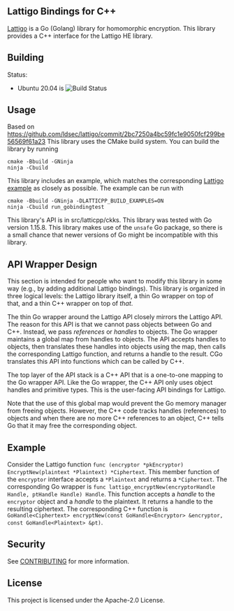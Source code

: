 ## Lattigo Bindings for C++

[Lattigo](https://github.com/ldsec/lattigo) is a Go (Golang) library for homomorphic encryption. This library provides a C++ interface for the Lattigo HE library.

## Building
Status:
* Ubuntu 20.04 is
![Build Status](https://codebuild.us-west-2.amazonaws.com/badges?uuid=eyJlbmNyeXB0ZWREYXRhIjoiVkVjR3d0UVVQKys0Rk5sUy9UVEUyNGRhbUJoSWdTZ2pXdXpYVlQ5RVVpYXBraFdkOWpTNHk1QUljUy90a3JIMS84UERuaVBIR2ZOWVJjN2N6QzFFMzZVPSIsIml2UGFyYW1ldGVyU3BlYyI6IjNxdENBZlZNU210VHdndHciLCJtYXRlcmlhbFNldFNlcmlhbCI6MX0%3D&branch=main)

## Usage
Based on https://github.com/ldsec/lattigo/commit/2bc7250a4bc59fc1e9050fcf299be56569f61a23
This library uses the CMake build system. You can build the library by running

```!sh
cmake -Bbuild -GNinja
ninja -Cbuild
```

This library includes an example, which matches the corresponding [Lattigo example](https://github.com/ldsec/lattigo/blob/fa4175901a31d20b5336e7705e6a1243d0477e62/examples/ckks/sigmoid/main.go) as closely as possible.
The example can be run with
```!sh
cmake -Bbuild -GNinja -DLATTICPP_BUILD_EXAMPLES=ON
ninja -Cbuild run_gobindingtest
```

This library's API is in src/latticpp/ckks. This library was tested with Go version 1.15.8. This library makes use of the `unsafe` Go package, so there is a small chance that newer versions of Go might be incompatible with this library.

## API Wrapper Design
This section is intended for people who want to modify this library in some way (e.g., by adding additional Lattigo bindings). This library is organized in three logical levels: the Lattigo library itself, a thin Go wrapper on top of that, and a thin C++ wrapper on top of *that*.

The thin Go wrapper around the Lattigo API closely mirrors the Lattigo API. The reason for this API is that we cannot pass objects between Go and C++. Instead, we pass *references* or *handles* to objects. The Go wrapper maintains a global map from handles to objects. The API accepts handles to objects, then translates these handles into objects using the map, then calls the corresponding Lattigo function, and returns a handle to the result. CGo translates this API into functions which can be called by C++.

The top layer of the API stack is a C++ API that is a one-to-one mapping to the Go wrapper API. Like the Go wrapper, the C++ API only uses object handles and primitive types. This is the user-facing API bindings for Lattigo.

Note that the use of this global map would prevent the Go memory manager from freeing objects. However, the C++ code tracks handles (references) to objects and when there are no more C++ references to an object, C++ tells Go that it may free the corresponding object.

## Example
Consider the Lattigo function `func (encryptor *pkEncryptor) EncryptNew(plaintext *Plaintext) *Ciphertext`. This member function of the `encryptor` interface accepts a `*Plaintext` and returns a `*Ciphertext`. The corresponding Go wrapper is `func lattigo_encryptNew(encryptorHandle Handle, ptHandle Handle) Handle`. This function accepts a *handle* to the `encryptor` object and a *handle* to the plaintext. It returns a handle to the resulting ciphertext. The corresponding C++ function is
`GoHandle<Ciphertext> encryptNew(const GoHandle<Encryptor> &encryptor, const GoHandle<Plaintext> &pt)`.

## Security

See [CONTRIBUTING](CONTRIBUTING.md#security-issue-notifications) for more information.

## License

This project is licensed under the Apache-2.0 License.
